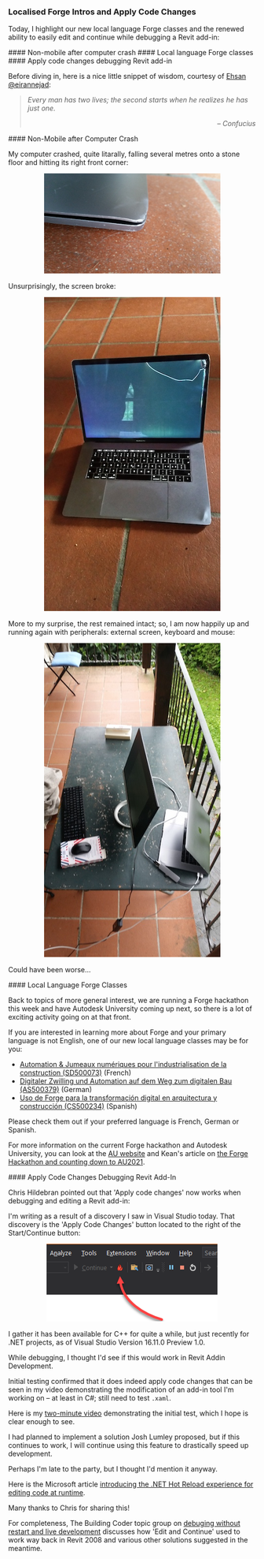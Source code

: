 <head>
<meta http-equiv="Content-Type" content="text/html; charset=utf-8">
<link rel="stylesheet" type="text/css" href="bc.css">
<script src="https://cdn.rawgit.com/google/code-prettify/master/loader/run_prettify.js" type="text/javascript"></script>
</head>

<!---

twitter:

add #thebuildingcoder

 the #RevitAPI #DynamoBim @AutodeskForge @AutodeskRevit #bim #ForgeDevCon 

&ndash; 
...

linkedin:

#bim #DynamoBim #ForgeDevCon #Revit #API #IFC #SDK #AI #VisualStudio #Autodesk #AEC #adsk

the [Revit API discussion forum](http://forums.autodesk.com/t5/revit-api-forum/bd-p/160) thread

<center>
<img src="img/" alt="" title="" width="600"/>
<p style="font-size: 80%; font-style:italic"></p>
</center>

**Question:** 

**Answer:**

**Response:**  

Many thanks to  for this very helpful explanation!

<pre class="code">
</pre>

-->

### Localised Forge Intros and Apply Code Changes

Today, I highlight our new local language Forge classes and the renewed ability to easily edit and continue while debugging a Revit add-in:

####<a name="2"></a> Non-mobile after computer crash
####<a name="3"></a> Local language Forge classes
####<a name="4"></a> Apply code changes debugging Revit add-in

Before diving in, here is a nice little snippet of wisdom, courtesy
of [Ehsan @eirannejad](https://twitter.com/eirannejad):

<blockquote>
<p><i>Every man has two lives; the second starts when he realizes he has just one.</i></p>
<p style="text-align: right; font-style: italic">&ndash; Confucius</p>
</blockquote>

####<a name="2"></a> Non-Mobile after Computer Crash

My computer crashed, quite litarally, falling several metres onto a stone floor and hitting its right front corner:

<center>
<img src="img/computer_crash_2.jpg" alt="Computer crash" title="Computer crash" width="359"/> <!-- 637 -->
</center>

Unsurprisingly, the screen broke:

<center>
<img src="img/computer_crash_5.jpg" alt="Computer crash" title="Computer crash" width="359"/> <!-- 359 -->
</center>

More to my surprise, the rest remained intact; so, I am now happily up and running again with peripherals: external screen, keyboard and mouse:

<center>
<img src="img/computer_crash_6.jpg" alt="Computer crash" title="Computer crash" width="359"/> <!-- 359 -->
</center>

Could have been worse...


####<a name="3"></a> Local Language Forge Classes 

Back to topics of more general interest, we are running a Forge hackathon this week and have Autodesk University coming up next, so there is a lot of exciting activity going on at that front.

If you are interested in learning more about Forge and your primary language is not English, one of our new local language classes may be for you:

<!--
Automation & Jumeaux Numériques pour l‘industrialisation de la construction (SD500073) (French)
Digitaler Zwilling und Automation auf dem Weg zum digitalen Bau (AS500379) (German)
Uso de Forge para la transformación digital en arquitectura y construcción (CS500234) (Spanish)
Be sure to check one of them out if your preferred language is French, German or Spanish.
-->

<ul>
<li><a href="https://events-platform.autodesk.com/event/autodesk-university-2021/planning/UGxhbm5pbmdfNjcwMjAy" target="_blank">Automation &amp; Jumeaux numériques pour l'industrialisation de la construction (SD500073)</a> (French)</li>
<li><a href="https://events-platform.autodesk.com/event/autodesk-university-2021/planning/UGxhbm5pbmdfNjcwMjMy" target="_blank">Digitaler Zwilling und Automation auf dem Weg zum digitalen Bau (AS500379)</a> (German)</li>
<li><a href="https://events-platform.autodesk.com/event/autodesk-university-2021/planning/UGxhbm5pbmdfNjcwMTQz" target="_blank">Uso de Forge para la transformación digital en arquitectura y construcción (CS500234)</a> (Spanish)</li>
</ul>

Please check them out if your preferred language is French, German or Spanish.

For more information on the current Forge hackathon and Autodesk University, you can look at
the [AU website](https://www.autodesk.com/autodesk-university) and
Kean's article
on [the Forge Hackathon and counting down to AU2021](https://www.keanw.com/2021/09/at-the-forge-hackathon-counting-down-to-au2021.html).


####<a name="4"></a> Apply Code Changes Debugging Revit Add-In

Chris Hildebran pointed out that 'Apply code changes' now works when debugging and editing a Revit add-in:

I'm writing as a result of a discovery I saw in Visual Studio today.
That discovery is the 'Apply Code Changes' button located to the right of the Start/Continue button:

<center>
<img src="img/apply_code_changes.png" alt="Apply code changes" title="Apply code changes" width="348"/> <!-- 348 -->
</center>

I gather it has been available for C++ for quite a while, but just recently for .NET projects, as of Visual Studio Version 16.11.0 Preview 1.0.

While debugging, I thought I'd see if this would work in Revit Addin Development.
 
Initial testing confirmed that it does indeed apply code changes that can be seen in my video demonstrating the modification of an add-in tool I'm working on &ndash; at least in C#; still need to test `.xaml`.
 
Here is my [two-minute video](https://www.screencast.com/t/5oCj1jBJha) demonstrating the initial test, which I hope is clear enough to see.
 
I had planned to implement a solution Josh Lumley proposed, but if this continues to work, I will continue using this feature to drastically speed up development.
 
Perhaps I'm late to the party, but I thought I'd mention it anyway.
 
Here is
the Microsoft article [introducing the .NET Hot Reload experience for editing code at runtime](https://devblogs.microsoft.com/dotnet/introducing-net-hot-reload).

Many thanks to Chris for sharing this!

For completeness, The Building Coder topic group
on [debuging without restart and live development](https://thebuildingcoder.typepad.com/blog/about-the-author.html#5.49) discusses
how 'Edit and Continue' used to work way back in Revit 2008 and various other solutions suggested in the meantime.


